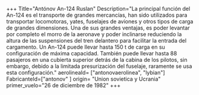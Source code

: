 +++
Title="Antónov An-124 Ruslan"
Description="La principal función del An-124 es el transporte de grandes mercancías, han sido utilizados para transportar locomotoras, yates, fuselajes de aviones y otros tipos de carga de grandes dimensiones. Una de sus grandes ventajas, es poder levantar por completo el morro de la aeronave y poder inclinarse reduciendo la altura de las suspensiones del tren delantero para facilitar la entrada del cargamento. Un An-124 puede llevar hasta 150 t de carga en su configuración de máxima capacidad. También puede llevar hasta 88 pasajeros en una cubierta superior detrás de la cabina de los pilotos, sin embargo, debido a la limitada presurización del fuselaje, raramente se usa esta configuración."
aerolineaId= ["antonovaerolinea", "lybian"]
FabricanteId=["antonov" ] 
origin= "Union sovietica y Ucrania"
primer_vuelo="26 de diciembre de 1982"
+++


